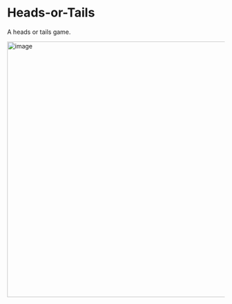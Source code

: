 # Heads-or-Tails
A heads or tails game.

<img width="718" height="592" alt="image" src="https://github.com/user-attachments/assets/a281feca-6b8f-4141-87bb-2f196a3baaac" />

